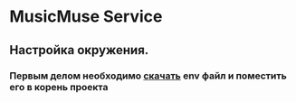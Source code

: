 # MusicMuse Service

## Настройка окружения.
### Первым делом необходимо [скачать](https://drive.google.com/file/d/1S-ISSCvGLUa94hbQZfE37ozBUJZpo2lE/view?usp=drive_link) env файл и поместить его в корень проекта

